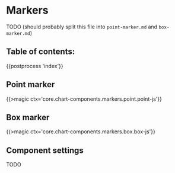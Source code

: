 # Markers

TODO (should probably split this file into `point-marker.md` and `box-marker.md`)

## Table of contents:
{{postprocess 'index'}}

## Point marker

{{>magic ctx='core.chart-components.markers.point.point-js'}}

## Box marker

{{>magic ctx='core.chart-components.markers.box.box-js'}}

## Component settings

TODO
